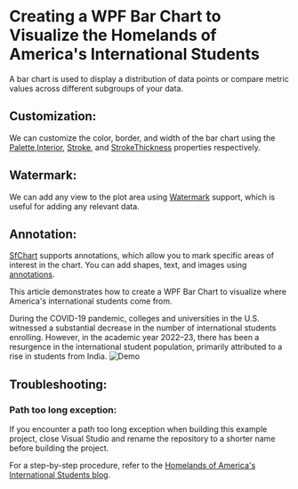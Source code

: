 # Creating a WPF Bar Chart to Visualize the Homelands of America's International Students
A bar chart is used to display a distribution of data points or compare metric values across different subgroups of your data.

## Customization:
We can customize the color, border, and width of the bar chart using the [Palette](https://help.syncfusion.com/cr/wpf/Syncfusion.UI.Xaml.Charts.ChartSeriesBase.html#Syncfusion_UI_Xaml_Charts_ChartSeriesBase_Palette),[Interior](https://help.syncfusion.com/cr/wpf/Syncfusion.UI.Xaml.Charts.ChartSeriesBase.html#Syncfusion_UI_Xaml_Charts_ChartSeriesBase_Interior), [Stroke](https://help.syncfusion.com/cr/wpf/Syncfusion.UI.Xaml.Charts.ChartSeries.html#Syncfusion_UI_Xaml_Charts_ChartSeries_Stroke), and [StrokeThickness](https://help.syncfusion.com/cr/wpf/Syncfusion.UI.Xaml.Charts.ChartSeries.html#Syncfusion_UI_Xaml_Charts_ChartSeries_StrokeThickness) properties respectively.

## Watermark:
We can add any view to the plot area using [Watermark](https://help.syncfusion.com/cr/wpf/Syncfusion.UI.Xaml.Charts.SfChart.html#Syncfusion_UI_Xaml_Charts_SfChart_Watermark) support, which is useful for adding any relevant data.

## Annotation:
[SfChart](https://help.syncfusion.com/cr/wpf/Syncfusion.UI.Xaml.Charts.SfChart.html) supports annotations, which allow you to mark specific areas of interest in the chart. You can add shapes, text, and images using [annotations](https://help.syncfusion.com/wpf/charts/annotations).

This article demonstrates how to create a WPF Bar Chart to visualize where America's international students come from.

During the COVID-19 pandemic, colleges and universities in the U.S. witnessed a substantial decrease in the number of international students enrolling. However, in the academic year 2022–23, there has been a resurgence in the international student population, primarily attributed to a rise in students from India.
![Demo](https://github.com/SyncfusionExamples/Creating-a-WPF-Bar-Chart-to-Visualize-the-Homelands-of-America-s-International-Students/assets/103025761/a7f9574d-ad2b-4a3d-bae3-34f509f657a8)

## Troubleshooting:
### Path too long exception:
If you encounter a path too long exception when building this example project, close Visual Studio and rename the repository to a shorter name before building the project.

For a step-by-step procedure, refer to the [Homelands of America's International Students blog]().
